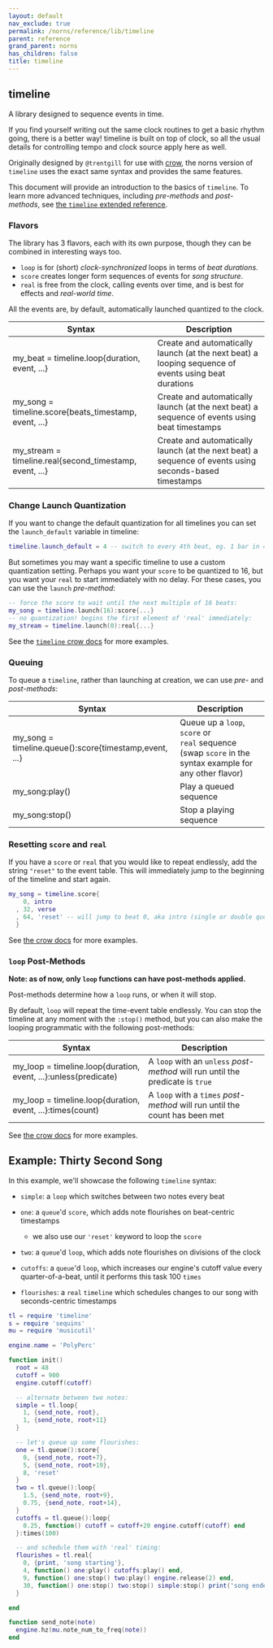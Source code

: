 ```yaml
---
layout: default
nav_exclude: true
permalink: /norns/reference/lib/timeline
parent: reference
grand_parent: norns
has_children: false
title: timeline
---
```


## timeline

A library designed to sequence events in time.

If you find yourself writing out the same clock routines to get a basic rhythm going, there is a better way! timeline is built on top of clock, so all the usual details for controlling tempo and clock source apply here as well.

Originally designed by `@trentgill` for use with [crow](/docs/crow/reference/#sequins), the norns version of `timeline` uses the exact same syntax and provides the same features.

This document will provide an introduction to the basics of `timeline`. To learn more advanced techniques, including *pre-methods* and *post-methods*, see [the `timeline` extended reference](/docs/crow/timeline).

### Flavors

The library has 3 flavors, each with its own purpose, though they can be combined in interesting ways too.

- `loop` is for (short) *clock-synchronized* loops in terms of *beat durations*.
- `score` creates longer form sequences of events for *song structure*.
- `real` is free from the clock, calling events over time, and is best for effects and *real-world time*.

All the events are, by default, automatically launched quantized to the clock.

| Syntax                                                  | Description                                                                                            |
| ------------------------------------------------------- | ------------------------------------------------------------------------------------------------------ |
| my_beat = timeline.loop{duration, event, ...}           | Create and automatically launch (at the next beat) a looping sequence of events using beat durations   |
| my_song = timeline.score{beats_timestamp, event, ...}   | Create and automatically launch (at the next beat) a sequence of events using beat timestamps          |
| my_stream = timeline.real{second_timestamp, event, ...} | Create and automatically launch (at the next beat) a sequence of events using seconds-based timestamps |

### Change Launch Quantization

If you want to change the default quantization for all timelines you can set the `launch_default` variable in timeline:

```lua
timeline.launch_default = 4 -- switch to every 4th beat, eg. 1 bar in 4/4 time
```

But sometimes you may want a specific timeline to use a custom quantization setting. Perhaps you want your `score` to be quantized to 16, but you want your `real` to start immediately with no delay. For these cases, you can use the `launch` *pre-method*:

```lua
-- force the score to wait until the next multiple of 16 beats:
my_song = timeline.launch(16):score{...}
-- no quantization! begins the first element of 'real' immediately:
my_stream = timeline.launch(0):real{...}
```

See the [`timeline` crow docs](/docs/crow/timeline/#launch-quantization) for more examples.

### Queuing

To queue a `timeline`, rather than launching at creation, we can use *pre-* and *post-methods*:

| Syntax                                                 | Description                                                                                             |
| ------------------------------------------------------ | ------------------------------------------------------------------------------------------------------- |
| my_song = timeline.queue():score{timestamp,event, ...} | Queue up a `loop`, `score` or `real` sequence (swap `score` in the syntax example for any other flavor) |
| my_song:play()                                         | Play a queued sequence                                                                                  |
| my_song:stop()                                         | Stop a playing sequence                                                                                 |

### Resetting `score` and `real`

If you have a `score` or `real` that you would like to repeat endlessly, add the string `"reset"` to the event table. This will immediately jump to the beginning of the timeline and start again.

```lua
my_song = timeline.score{
    0, intro
  , 32, verse
  , 64, 'reset' -- will jump to beat 0, aka intro (single or double quotes ok)
  }
```

See [the crow docs](/docs/crow/timeline/#reset-keyword) for more examples.

### `loop` Post-Methods

**Note: as of now, only `loop` functions can have post-methods applied.**

Post-methods determine how a `loop` runs, or when it will stop.

By default, `loop` will repeat the time-event table endlessly. You can stop the timeline at any moment with the `:stop()` method, but you can also make the looping programmatic with the following post-methods:

| Syntax                                                          | Description                                                                    |
| --------------------------------------------------------------- | ------------------------------------------------------------------------------ |
| my_loop = timeline.loop{duration, event, ...}:unless(predicate) | A `loop` with an `unless` *post-method* will run until the predicate is `true` |
| my_loop = timeline.loop{duration, event, ...}:times(count)      | A `loop` with a `times` *post-method* will run until the count has been met    |

See [the crow docs](/docs/crow/timeline/#loop-post-methods) for more examples.

## Example:  Thirty Second Song

In this example, we'll showcase the following `timeline` syntax:

- `simple`: a `loop` which switches between two notes every beat

- `one`: a `queue`'d `score`,  which adds note flourishes on beat-centric timestamps
  
  - we also use our `'reset'` keyword to loop the `score`

- `two`: a `queue`'d `loop`, which adds note flourishes on divisions of the clock

- `cutoffs`: a `queue`'d `loop`, which increases our engine's cutoff value every quarter-of-a-beat, until it performs this task 100 `times`

- `flourishes`:  a `real` `timeline` which schedules changes to our song with seconds-centric timestamps

```lua
tl = require 'timeline'
s = require 'sequins'
mu = require 'musicutil'

engine.name = 'PolyPerc'

function init()
  root = 48
  cutoff = 900
  engine.cutoff(cutoff)

  -- alternate between two notes:
  simple = tl.loop{
    1, {send_note, root},
    1, {send_note, root+11}
  }

  -- let's queue up some flourishes:
  one = tl.queue():score{
    0, {send_note, root+7},
    5, {send_note, root+19},
    8, 'reset'
  }
  two = tl.queue():loop{
    1.5, {send_note, root+9},
    0.75, {send_note, root+14},
  }
  cutoffs = tl.queue():loop{
    0.25, function() cutoff = cutoff+20 engine.cutoff(cutoff) end
  }:times(100)

  -- and schedule them with 'real' timing:
  flourishes = tl.real{
    0, {print, 'song starting'},
    4, function() one:play() cutoffs:play() end,
    9, function() one:stop() two:play() engine.release(2) end,
    30, function() one:stop() two:stop() simple:stop() print('song ended') end
  }

end

function send_note(note)
  engine.hz(mu.note_num_to_freq(note))
end
```
